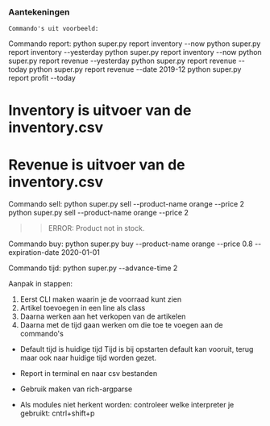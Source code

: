 ### Aantekeningen 
    Commando's uit voorbeeld:

Commando report:
python super.py report inventory --now
python super.py report inventory --yesterday
python super.py report inventory --now
python super.py report revenue --yesterday
python super.py report revenue --today
python super.py report revenue --date 2019-12
python super.py report profit --today

# Inventory is uitvoer van de inventory.csv
# Revenue is uitvoer van de inventory.csv

Commando sell:
python super.py sell --product-name orange --price 2
python super.py sell --product-name orange --price 2
>> ERROR: Product not in stock. 

Commando buy:
python super.py buy --product-name orange --price 0.8 --expiration-date 2020-01-01

Commando tijd:
python super.py --advance-time 2

Aanpak in stappen:
 1. Eerst CLI maken waarin je de voorraad kunt zien
 2. Artikel toevoegen in een line als class 
 3. Daarna werken aan het verkopen van de artikelen
 4. Daarna met de tijd gaan werken om die toe te voegen aan de commando's

-  Default tijd is huidige tijd 
 Tijd is bij opstarten default kan vooruit, terug maar ook naar huidige tijd worden gezet.

- Report in terminal en naar csv bestanden

- Gebruik maken van rich-argparse

- Als modules niet herkent worden: controleer welke interpreter je gebruikt: cntrl+shift+p